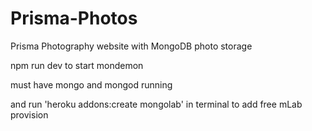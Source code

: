 # Prisma-Photos
Prisma Photography website with MongoDB photo storage

npm run dev to start mondemon

must have mongo and mongod running

and run 'heroku addons:create mongolab' in terminal to add free mLab provision